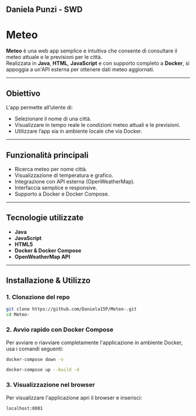 ## Daniela Punzi - SWD

# Meteo

**Meteo** è una web app semplice e intuitiva che consente di consultare il meteo attuale e le previsioni per le città.  
Realizzata in **Java**, **HTML**, **JavaScript** e con supporto completo a **Docker**, si appoggia a un'API esterna per ottenere dati meteo aggiornati.

---
## Obiettivo

L'app permette all’utente di:
- Selezionare il nome di una città.
- Visualizzare in tempo reale le condizioni meteo attuali e le previsioni.
- Utilizzare l’app sia in ambiente locale che via Docker.


---

## Funzionalità principali

- Ricerca meteo per nome città.
- Visualizzazione di temperatura e grafico.
- Integrazione con API esterna (OpenWeatherMap).
- Interfaccia semplice e responsive.
- Supporto a Docker e Docker Compose.

---

## Tecnologie utilizzate

- **Java** 
- **JavaScript** 
- **HTML5** 
- **Docker & Docker Compose**
- **OpenWeatherMap API** 

---



## Installazione & Utilizzo


### 1. Clonazione del repo

```bash
git clone https://github.com/Daniela15P/Meteo-.git
cd Meteo-
```

### 2. Avvio rapido con Docker Compose
Per avviare o riavviare completamente l'applicazione in ambiente Docker, usa i comandi seguenti:

```bash
docker-compose down -v 

docker-compose up --build -d
```

### 3. Visualizzazione nel browser
Per visualizzare l'applicazione apri il browser e inserisci:
```bash
localhost:8081
```
